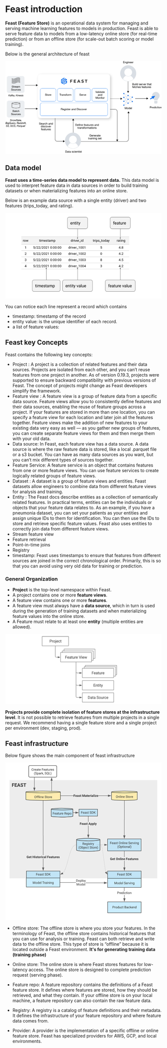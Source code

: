 # Feast introduction


**Feast (Feature Store)** is an operational data system for managing and serving machine learning features to 
models in production. Feast is able to serve feature data to models from a low-latency online store 
(for real-time prediction) or from an offline store (for scale-out batch scoring or model training).

Below is the general architecture of feast

![feast-marchitecture.png](../../img/feast-marchitecture.png)

## Data model

**Feast uses a time-series data model to represent data.** This data model is used to interpret feature data in 
data sources in order to build training datasets or when materializing features into an online store.

Below is an example data source with a single entity (driver) and two features (trips_today, and rating).

![feast_data_model.png](../../img/feast_data_model.png)

You can notice each line represent a record which contains 
- timestamp: timestamp of the record
- entity value: is the unique identifier of each record. 
- a list of feature values:


## Feast key Concepts

Feast contains the following key concepts:

- Project : A project is a collection of related features and their data sources. Projects are isolated from each 
            other, and you can’t reuse features from one project in another. As of version 0.19.3, projects were 
            supported to ensure backward compatibility with previous versions of Feast. The concept of projects 
                might change as Feast developers simplify the framework.
- Feature view : A feature view is a group of feature data from a specific data source. Feature views allow you to 
                 consistently define features and their data sources, enabling the reuse of feature groups across a 
                 project. If your features are stored in more than one location, you can specify a feature view for 
                 each location and later join all the features together. Feature views make the addition of new features 
                  to your existing data very easy as well — as you gather new groups of features, you can create 
                 separate feature views for them and then merge them with your old data.
- Data source: In Feast, each feature view has a data source. A data source is where the raw feature data is stored, 
               like a local .parquet file or a s3 bucket. You can have as many data sources as you want, but you 
               can’t mix different types of sources together.
- Feature Service: A feature service is an object that contains features from one or more feature views. 
                You can use feature services to create logically related groups of feature views.
- Dataset : A dataset is a group of feature views and entities. Feast datasets allow engineers to combine data from 
            different feature views for analysis and training.
- Entity : The Feast docs describe entities as a collection of semantically related features. In practical terms, 
           entities can be the individuals or objects that your feature data relates to. As an example, if you 
             have a pneumonia dataset, you can set your patients as your entities and assign unique IDs to them for 
             identification. You can then use the IDs to store and retrieve specific feature values. Feast also uses 
             entities to correctly join data from different feature views.
- Stream feature view
- Feature retrieval
- Point-in-time joins
- Registry
- timestamp: Feast uses timestamps to ensure that features from different sources are joined in the correct 
             chronological order. Primarily, this is so that you can avoid using very old data for
             training or prediction.
### General Organization 

- **Project** is the top-level namespace within Feast. 
- A project contains one or more **feature views**. 
- A feature view contains one or more **features**. 
- A feature view must always have a **data source**, which in turn is used during the generation of training datasets 
    and when materializing feature values into the online store.
- A Feature must relate to at least one **entity** (multiple entities are allowed).

![feast_concept_overview.png](../../img/feast_concept_overview.png)

**Projects provide complete isolation of feature stores at the infrastructure level**. 
It is not possible to retrieve features from multiple projects in a single request. 
We recommend having a single feature store and a single project per environment (dev, staging, prod).

## Feast infrastructure

Below figure shows the main component of feast infrastructure

![feast_infra.png](../../img/feast_infra.png)

- Offline store: The offline store is where you store your features. In the terminology of Feast, the offline 
                 store contains historical features that you can use for analysis or training. Feast can both 
                  retrieve and write data to the offline store. This type of store is “offline” because it is 
                  located outside a Feast environment. **It's for generating training data (training phase)**

- Online store: The online store is where Feast stores features for low-latency access. The online store is designed to 
                complete prediction request (serving phase).

- Feature repo: A feature repository contains the definitions of a Feast feature store. It defines where features 
                are stored, how they should be retrieved, and what they contain. If your offline store is on your 
                local machine, a feature repository can also contain the raw feature data.

- Registry: A registry is a catalog of feature definitions and their metadata. It defines the infrastructure of your 
            feature repository and where feature data comes from.

- Provider: A provider is the implementation of a specific offline or online feature store. Feast has specialized 
            providers for AWS, GCP, and local environments.